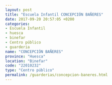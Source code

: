 ```yaml
---
layout: post
title: "Escuela Infantil CONCEPCIÓN BAÑERES"
date: 2017-09-20 20:57:05 +0200
categories:
- Escuela Infantil
- huesca
- binefar
- Centro público
- guarderia
name: "CONCEPCIÓN BAÑERES"
province: "Huesca"
location: "Binefar"
code: "22010232"
type: "Centro público"
permalink: /guarderias/concepcion-baneres.html
---
```

